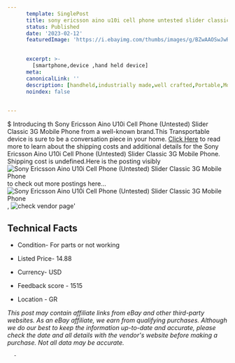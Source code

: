 ```yaml
---
      template: SinglePost
      title: sony ericsson aino u10i cell phone untested slider classic 3g mobile phone
      status: Published
      date: '2023-02-12'
      featuredImage: 'https://i.ebayimg.com/thumbs/images/g/BZwAAOSwJwRj5b7q/s-l225.jpg'
       

      excerpt: >-
        [smartphone,device ,hand held device]
      meta:
      canonicalLink: ''
      description: [handheld,industrially made,well crafted,Portable,Mobile,Compact,Convenient,Lightweight,Maneuverable,Man-portable,Miniature,Carriable,Hand-held,Light,Holdable,Transportable,Mobile device,Pocket-sized,On-the-go,Wireless,Cordless,Compact size,Convenient size, smartphone,device ,hand held device]
      noindex: false
      

---
```

$
      Introducing th Sony Ericsson Aino U10i Cell Phone (Untested) Slider Classic 3G Mobile Phone from a well-known brand.This Transportable device  is sure to be a conversation piece in your home. [Click Here](https://www.ebay.com/itm/225413897129?hash=item347bb71ba9%3Ag%3ABZwAAOSwJwRj5b7q&mkevt=1&mkcid=1&mkrid=711-53200-19255-0&campid=%253CePNCampaignId%253E&customid=%253CreferenceId%253E&toolid=10049) to read more to learn about the shipping costs and additional details for the Sony Ericsson Aino U10i Cell Phone (Untested) Slider Classic 3G Mobile Phone. Shipping cost is undefined.Here is the posting visibly ![Sony Ericsson Aino U10i Cell Phone (Untested) Slider Classic 3G Mobile Phone](https://i.ebayimg.com/thumbs/images/g/BZwAAOSwJwRj5b7q/s-l225.jpg) to check out more postings here... ![Sony Ericsson Aino U10i Cell Phone (Untested) Slider Classic 3G Mobile Phone](https://i.ebayimg.com/images/g/BZwAAOSwJwRj5b7q/s-l1600.jpg), ![check vendor page](https://origin-galleryplus.ebayimg.com/ws/web/225413897129_2_0_1/225x225.jpg,https://origin-galleryplus.ebayimg.com/ws/web/225413897129_3_0_1/225x225.jpg,https://origin-galleryplus.ebayimg.com/ws/web/225413897129_4_0_1/225x225.jpg,https://origin-galleryplus.ebayimg.com/ws/web/225413897129_5_0_1/225x225.jpg,https://origin-galleryplus.ebayimg.com/ws/web/225413897129_6_0_1/225x225.jpg,https://origin-galleryplus.ebayimg.com/ws/web/225413897129_7_0_1/225x225.jpg,https://origin-galleryplus.ebayimg.com/ws/web/225413897129_8_0_1/225x225.jpg,https://origin-galleryplus.ebayimg.com/ws/web/225413897129_9_0_1/225x225.jpg,https://origin-galleryplus.ebayimg.com/ws/web/225413897129_10_0_1/225x225.jpg,https://origin-galleryplus.ebayimg.com/ws/web/225413897129_11_0_1/225x225.jpg,https://origin-galleryplus.ebayimg.com/ws/web/225413897129_12_0_1/225x225.jpg,https://origin-galleryplus.ebayimg.com/ws/web/225413897129_13_0_1/225x225.jpg)'

      

 ## Technical Facts 



     
      

 - Condition- For parts or not working 


      

 - Listed Price- 14.88 


      

 - Currency- USD 


      

 - Feedback score - 1515 


      

 - Location - GR 


      
      

 *_This post may contain affiliate links from eBay and other third-party websites. As an eBay affiliate, we earn from qualifying purchases. Although we do our best to keep the information up-to-date and accurate, please check the date and all details with the vendor's website before making a purchase. Not all data may be accurate._*




      -

